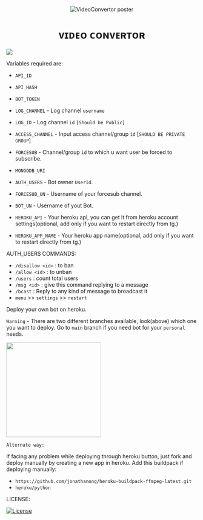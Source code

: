 <p align="center">
  <img src="./LOCAL/Wavy_Lst-14_Single-06.jpg" alt="VideoConvertor poster">
</p>
<h1 align="center">
  <b>ᴠɪᴅᴇᴏ ᴄᴏɴᴠᴇʀᴛᴏʀ</b>
</h1>


<p align="left"><a href="https://github.com/NischayYadav615/COMPRESSOR"><img src="https://github-readme-stats.vercel.app/api/pin?username=vasusen-code&show_icons=true&theme=dracula&hide_border=true&repo=VideoConvertor"></a></p>
  

Variables required are:
* `API_ID`

* `API_HASH`

* `BOT_TOKEN`

* `LOG_CHANNEL` - Log channel `username`
  
* `LOG_ID` - Log channel `id` `[Should be Public]`

* `ACCESS_CHANNEL` - Input access channel/group `id` [`SHOULD BE PRIVATE GROUP`]

* `FORCESUB` - Channel/group `id` to which u want user be forced to subscribe.

* `MONGODB_URI`

* `AUTH_USERS` - Bot owner `UserId`.

* `FORCESUB_UN` - Username of your forcesub channel.

* `BOT_UN` - Username of yout Bot.
  
* `HEROKU_API` - Your heroku api, you can get it from heroku account settings(optional, add only if you want to restart directly from tg.)

* `HEROKU_APP_NAME` - Your heroku app name(optional, add only if you want to restart directly from tg.)
               
AUTH_USERS COMMANDS:
  
  - `/disallow <id>` : to ban
  - `/allow <id>` : to unban
  - `/users` : count total users
  - `/msg <id>` : give this command replying to a message
  - `/bcast` : Reply to any kind of message to broadcast it
  - `menu` >> `settings` >>  `restart`
  
Deploy your own bot on heroku.

`Warning` - There are two different branches available, look(above) which one you want to deploy. Go to `main` branch if you need bot for your `personal` needs.
  
<p><a href="https://heroku.com/deploy"> <img src="https://img.shields.io/badge/Deploy%20To%20Heroku-black?style=for-the-badge&logo=heroku" width="250""/></a></p>

`Alternate way:`

If facing any problem while deploying through heroku button, just fork and deploy manually by creating a new app in heroku.
Add this buildpack if deploying manually: 
- `https://github.com/jonathanong/heroku-buildpack-ffmpeg-latest.git`
- `heroku/python`

LICENSE:

[![License](https://www.gnu.org/graphics/gplv3-127x51.png)](LICENSE)

